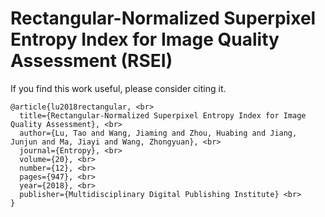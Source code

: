# Rectangular-Normalized Superpixel Entropy Index for Image Quality Assessment (RSEI) <br>

If you find this work useful, please consider citing it.
```
@article{lu2018rectangular, <br>
  title={Rectangular-Normalized Superpixel Entropy Index for Image Quality Assessment}, <br>
  author={Lu, Tao and Wang, Jiaming and Zhou, Huabing and Jiang, Junjun and Ma, Jiayi and Wang, Zhongyuan}, <br>
  journal={Entropy}, <br>
  volume={20}, <br>
  number={12}, <br>
  pages={947}, <br>
  year={2018}, <br>
  publisher={Multidisciplinary Digital Publishing Institute} <br>
}
```
